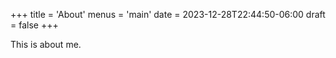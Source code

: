 +++
title = 'About'
menus = 'main'
date = 2023-12-28T22:44:50-06:00
draft = false
+++

This is about me.